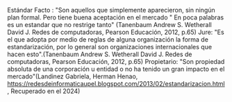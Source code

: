 
Estándar Facto :  "Son aquellos que simplemente aparecieron, sin ningún plan formal. Pero tiene buena aceptación en el mercado " En poca palabras es un estandar que no restrige tanto" (Tanenbaum Andrew S. Wetherall David J. Redes de computadoras, Pearson Educación, 2012, p.65)
Jure: "Es el que adopta por medio de reglas de alguna organización la forma de estandarización, por lo general son organizaciones internacionales que hacen esto".(Tanenbaum Andrew S. Wetherall David J. Redes de computadoras, Pearson Educación, 2012, p.65)
Propietario: "Son propiedad absoluta de una corporación u entidad o no ha tenido un gran impacto en el mercado"(Landinez Gabriela, Herman Henao, https://redesdeinformaticaupel.blogspot.com/2013/02/estandarizacion.html, Recuperado en el 2024)

